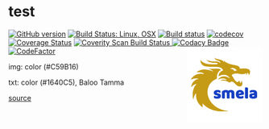 # test

[![GitHub version](https://badge.fury.io/gh/SMelanko%2Ftest.svg)](https://badge.fury.io/gh/SMelanko%2Ftest)
[![Build Status: Linux, OSX](https://travis-ci.org/SMelanko/smela.svg?branch=master)](https://travis-ci.org/SMelanko/smela)
[![Build status](https://ci.appveyor.com/api/projects/status/n8q8i1ey5ococcnf/branch/master?svg=true)](https://ci.appveyor.com/project/SMelanko/smela/branch/master)
[![codecov](https://codecov.io/gh/SMelanko/smela/branch/master/graph/badge.svg)](https://codecov.io/gh/SMelanko/smela)
[![Coverage Status](https://coveralls.io/repos/github/SMelanko/smela/badge.svg?branch=master)](https://coveralls.io/github/SMelanko/smela?branch=master)
<a href="https://scan.coverity.com/projects/smelanko-smela">
  <img alt="Coverity Scan Build Status"
       src="https://scan.coverity.com/projects/15162/badge.svg"/>
</a>
[![Codacy Badge](https://api.codacy.com/project/badge/Grade/39b19b9586324a1a98f5151d5dcef214)](https://www.codacy.com/app/SMelanko/smela?utm_source=github.com&amp;utm_medium=referral&amp;utm_content=SMelanko/smela&amp;utm_campaign=Badge_Grade)
[![CodeFactor](https://www.codefactor.io/repository/github/smelanko/test/badge)](https://www.codefactor.io/repository/github/smelanko/test)
<img align="right" alt="pipecat" width="150"
src="logo-2.png" />

img: color (#C59B16)

txt: color (#1640C5), Baloo Tamma

[source](https://www.designevo.com)
